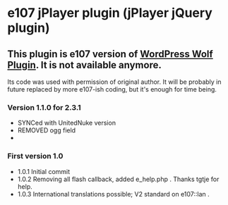 # e107 jPlayer plugin (jPlayer jQuery plugin)

## This plugin is e107 version of [WordPress Wolf Plugin](http://wolfthemes.com). It is not available anymore. 

Its code was used with permission of original author. It will be probably in future replaced by more e107-ish coding,
but it's enough for time being.



### Version 1.1.0 for 2.3.1

- SYNCed with UnitedNuke version
- REMOVED ogg field
- 

### First version 1.0
- 1.0.1  Initial commit
- 1.0.2  Removing all flash callback, added e_help.php . Thanks tgtje for help.
- 1.0.3  International translations possible; V2 standard on e107::lan
.
